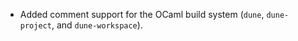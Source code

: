 - Added comment support for the OCaml build system (`dune`, `dune-project`, and
  `dune-workspace`).
